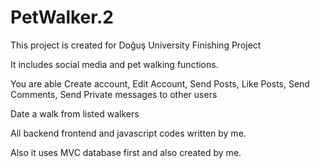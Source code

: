 # PetWalker.2

This project is created for Doğuş University Finishing Project

It includes social media and pet walking functions.

You are able
Create account, Edit Account, Send Posts, Like Posts, Send Comments, Send Private messages to other users

Date a walk from listed walkers

All backend frontend and javascript codes written by me.

Also it uses MVC database first and also created by me.
